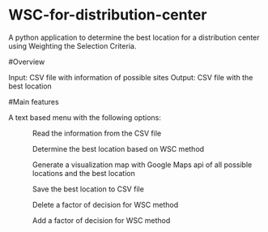 # WSC-for-distribution-center
A python application to determine the best location for a distribution center using Weighting the Selection Criteria.

#Overview

Input: CSV file with information of possible sites
Output: CSV file with the best location

#Main features

A text based menu with the following options:
<ul>
<ol>Read the information from the CSV file</ol>
<ol>Determine the best location based on WSC method</ol>
<ol>Generate a visualization map with Google Maps api of all possible locations and the best location</ol>
<ol>Save the best location to CSV file</ol>
<ol>Delete a factor of decision for WSC method</ol>
<ol>Add a factor of decision for WSC method</ol>
</ul>
